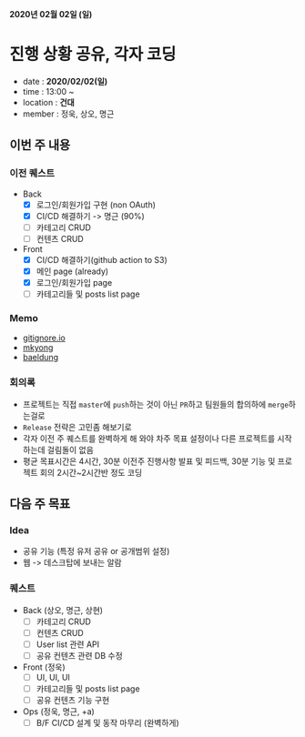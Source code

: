 **2020년 02월 02일 (일)**

# 진행 상황 공유, 각자 코딩
- date : __2020/02/02(일)__
- time : 13:00 ~
- location : __건대__
- member : 정욱, 상오, 명근

## 이번 주 내용
### 이전 퀘스트
- Back
  - [x] 로그인/회원가입 구현 (non OAuth)
  - [x] CI/CD 해결하기 -> 명근 (90%)
  - [ ] 카테고리 CRUD
  - [ ] 컨텐츠 CRUD

- Front 
  - [x] CI/CD 해결하기(github action to S3)
  - [x] 메인 page (already)
  - [x] 로그인/회원가입 page
  - [ ] 카테고리들 및 posts list page

### Memo
- [gitignore.io](http://gitignore.io/)
- [mkyong](https://mkyong.com/)
- [baeldung](https://www.baeldung.com/)

### 회의록
- 프로젝트는 직접 `master`에 `push`하는 것이 아닌 `PR`하고 팀원들의 합의하에 `merge`하는걸로
- `Release` 전략은 고민좀 해보기로
- 각자 이전 주 퀘스트를 완벽하게 해 와야 차주 목표 설정이나 다른 프로젝트를 시작하는데 걸림돌이 없음
- 평균 목표시간은 4시간, 30분 이전주 진행사항 발표 및 피드백, 30분 기능 및 프로젝트 회의 2시간~2시간반 정도 코딩

## 다음 주 목표
### Idea
- 공유 기능 (특정 유저 공유 or 공개범위 설정)
- 웹 -> 데스크탑에 보내는 알람

### 퀘스트
- Back (상오, 명근, 상현)
  - [ ] 카테고리 CRUD
  - [ ] 컨텐츠 CRUD
  - [ ] User list 관련 API
  - [ ] 공유 컨텐츠 관련 DB 수정

- Front (정욱)
  - [ ] UI, UI, UI
  - [ ] 카테고리들 및 posts list page
  - [ ] 공유 컨텐츠 기능 구현

- Ops (정욱, 명근, +a)
  - [ ] B/F CI/CD 설계 및 동작 마무리 (완벽하게)